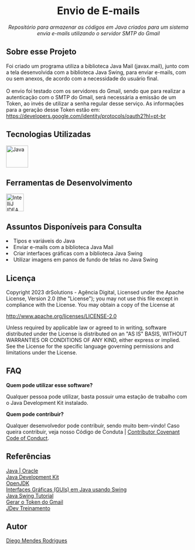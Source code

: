 <h1 align="center">Envio de E-mails</h1>
<p align="center"><i>Repositório para armazenar as códigos em Java criados para um sistema envia e-mails utilizando
o servidor SMTP do Gmail</i></p>

## Sobre esse Projeto

Foi criado um programa utiliza a biblioteca Java Mail (javax.mail), junto com a tela desenvolvida com a biblioteca 
Java Swing, para enviar e-mails, com ou sem anexos, de acordo com a necessidade do usuário final.<br/><br/>
O envio foi testado com os servidores do Gmail, sendo que para realizar a autenticação com o SMTP do Gmail,
será necessária a emissão de um Token, ao invés de utilizar a senha regular desse serviço. 
As informações para a geração desse Token estão em: https://developers.google.com/identity/protocols/oauth2?hl=pt-br

## Tecnologias Utilizadas

<p display="inline-block">
    <img width="60" src="https://cdn.icon-icons.com/icons2/2415/PNG/512/java_original_wordmark_logo_icon_146459.png" alt="Java"/>
</p>

## Ferramentas de Desenvolvimento

<p display="inline-block">
    <img width="48" src="https://upload.wikimedia.org/wikipedia/commons/thumb/9/9c/IntelliJ_IDEA_Icon.svg/512px-IntelliJ_IDEA_Icon.svg.png" alt="IntelliJ IDEA"/>
</p>

## Assuntos Disponíveis para Consulta

<li>Tipos e variáveis do Java</li>
<li>Enviar e-mails com a biblioteca Java Mail</li>
<li>Criar interfaces gráficas com a biblioteca Java Swing</li>
<li>Utilizar imagens em panos de fundo de telas no Java Swing</li>

## Licença

Copyright 2023 drSolutions - Agência Digital, Licensed under the Apache License, Version 2.0 (the "License"); you may
not use this file except in compliance with the License. You may obtain a copy of the License at

<a href="http://www.apache.org/licenses/LICENSE-2.0">http://www.apache.org/licenses/LICENSE-2.0</a>

Unless required by applicable law or agreed to in writing, software distributed under the License is distributed on
an "AS IS" BASIS, WITHOUT WARRANTIES OR CONDITIONS OF ANY KIND, either express or implied. See the License for the
specific language governing permissions and limitations under the License.

## FAQ

**Quem pode utilizar esse software?**

Qualquer pessoa pode utilizar, basta possuir uma estação de trabalho com o Java Development Kit instalado.

**Quem pode contribuir?**

Qualquer desenvolvedor pode contribuir, sendo muito bem-vindo! Caso queira contribuir, veja nosso Código de Conduta
| [Contributor Covenant Code of Conduct](CODE_OF_CONDUCT.md).

## Referências

<p display="inline-block">
    <a href="https://www.java.com/pt-BR/">Java | Oracle</a><br/>
    <a href="https://www.oracle.com/br/java/technologies/downloads/">Java Development Kit</a><br/>
    <a href="https://openjdk.org/">OpenJDK</a><br/>
    <a href="https://www.lncc.br/~rogerio/poo/04a%20-%20Programacao_GUI.pdf">Interfaces Gráficas (GUIs) em Java usando Swing</a><br/>
    <a href="http://www.java2s.com/Tutorials/Java/Java_Swing/index.htm">Java Swing Tutorial</a><br/>
    <a href="https://developers.google.com/identity/protocols/oauth2?hl=pt-br">Gerar o Token do Gmail</a><br/>
    <a href="https://www.jdevtreinamento.com.br/">JDev Treinamento</a>
</p>

## Autor

<a href="https://www.linkedin.com/in/diegomendesrodrigues/">Diego Mendes Rodrigues</a>
